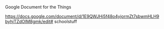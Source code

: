 Google Document for the Things

https://docs.google.com/document/d/1E9QWJHi5f48o4yjormZt7sbwmHLH9byhjTZdOlM8gmk/edit# schoolstuff
